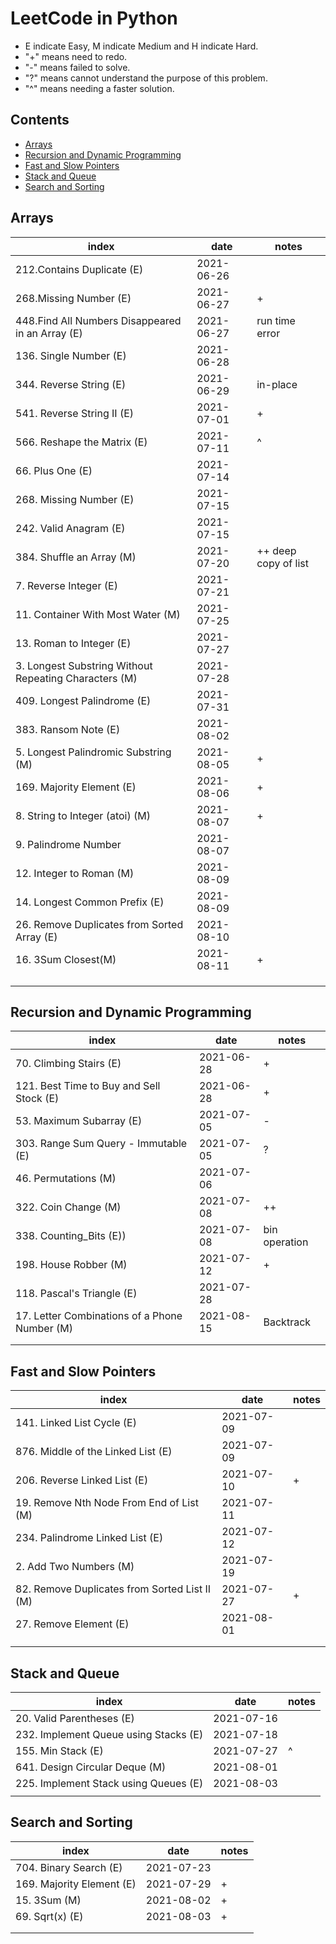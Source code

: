 # LeetCode in Python
- E indicate Easy, M indicate Medium and H indicate Hard.
- "+" means need to redo.
- "-" means failed to solve.
- "?" means cannot understand the purpose of this problem.
- "^" means needing a faster solution.


## Contents
* [Arrays](#arrays)
* [Recursion and Dynamic Programming](#recursion-and-dynamic-programming)
* [Fast and Slow Pointers](#fast-and-slow-pointers)
* [Stack and Queue](#stack-and-queue)
* [Search and Sorting](#search-and-sorting)


## Arrays
| index | date | notes |
|-------|------|-------|
|  212.Contains Duplicate (E) |  2021-06-26    |       |
|  268.Missing Number (E)  |  2021-06-27  | + |
|  448.Find All Numbers Disappeared in an Array  (E) | 2021-06-27     |  run time error  |
|  136. Single Number (E)  | 2021-06-28  |       |
|  344. Reverse String (E)  | 2021-06-29 | in-place |
| 541. Reverse String II (E) | 2021-07-01 | +   |
| 566. Reshape the Matrix (E)| 2021-07-11 | ^  |
| 66. Plus One (E)| 2021-07-14 |       |
|  268. Missing Number (E)| 2021-07-15|       |
| 242. Valid Anagram (E)| 2021-07-15 |       |
|384. Shuffle an Array (M)| 2021-07-20 | ++ deep copy of list |
|7. Reverse Integer (E)| 2021-07-21 |       |
|11. Container With Most Water (M)| 2021-07-25 |       |
|13. Roman to Integer (E)| 2021-07-27 |   |
| 3. Longest Substring Without Repeating Characters (M)| 2021-07-28 |       |
| 409. Longest Palindrome (E)| 2021-07-31 |       |
| 383. Ransom Note (E)| 2021-08-02 |       |
| 5. Longest Palindromic Substring (M)| 2021-08-05|  +  |
| 169. Majority Element (E)| 2021-08-06 |   +   |
| 8. String to Integer (atoi) (M)|   2021-08-07 |   +    |
| 9. Palindrome Number |  2021-08-07 |       |
| 12. Integer to Roman (M)| 2021-08-09 |       |
| 14. Longest Common Prefix (E)| 2021-08-09 |       |
| 26. Remove Duplicates from Sorted Array (E)|2021-08-10 |       |
| 16. 3Sum Closest(M)  |2021-08-11|   +  |
|        |      |       |
|        |      |       |
|        |      |       |



## Recursion and Dynamic Programming

| index  | date | notes |
|-------|------|-------|
| 70. Climbing Stairs (E)  | 2021-06-28 |  +   |
|121. Best Time to Buy and Sell Stock (E) |  2021-06-28 |  +   |
|53. Maximum Subarray (E) | 2021-07-05 |   -  |
| 303. Range Sum Query - Immutable (E)| 2021-07-05 | ?   |
|46. Permutations (M)|2021-07-06|  |
|322. Coin Change (M)|2021-07-08 | ++ |
|338. Counting_Bits (E))|2021-07-08| bin operation|
| 198. House Robber (M)| 2021-07-12 | +  |
| 118. Pascal's Triangle (E)| 2021-07-28 |       |
| 17. Letter Combinations of a Phone Number (M)| 2021-08-15 | Backtrack |
|        |      |       |
|        |      |       |



## Fast and Slow Pointers 

| index | date | notes |
|-------|------|-------|
| 141. Linked List Cycle (E)|2021-07-09|       |
| 876. Middle of the Linked List (E)| 2021-07-09 |       |
| 206. Reverse Linked List (E)| 2021-07-10 |  +   |
| 19. Remove Nth Node From End of List (M)| 2021-07-11 |       |
|234. Palindrome Linked List (E)|2021-07-12|  |
| 2. Add Two Numbers (M)|  2021-07-19 |       |
| 82. Remove Duplicates from Sorted List II (M)| 2021-07-27 | +  |
| 27. Remove Element (E)| 2021-08-01  |       |
|        |      |       |
|        |      |       |



## Stack and Queue
| index| date | notes |
|-------|------|-------|
| 20. Valid Parentheses (E)|2021-07-16 |       |
| 232. Implement Queue using Stacks (E)| 2021-07-18 |       |
| 155. Min Stack  (E)| 2021-07-27 |  ^  |
| 641. Design Circular Deque (M)| 2021-08-01 |       |
|  225. Implement Stack using Queues (E)| 2021-08-03 |       |
|        |      |       |



## Search and Sorting
| index| date | notes |
|-------|------|-------|
| 704. Binary Search (E)| 2021-07-23|       |
| 169. Majority Element (E)|2021-07-29 |  +   |
| 15. 3Sum (M) | 2021-08-02 | +   |
| 69. Sqrt(x) (E)| 2021-08-03 | +  |
|        |      |       |
|        |      |       |

##
